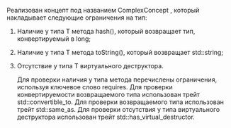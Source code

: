 Реализован концепт под названием ComplexConcept<T> , который накладывает следующие ограничения на тип:

1. Наличие у типа T метода hash(), который возвращает тип, конвертируемый в long;
2. Наличие у типа T метода toString(), который возвращает std::string;
3. Отсутствие у типа T виртуального деструктора.

   Для проверки наличия у типа метода перечислены ограничения, используя ключевое слово requires.
   Для проверки конвертируемости возвращаемого типа использован трейт std::convertible_to.
   Для проверки возвращаемого типа использован трейт std::same_as.
   Для проверки отсутствия у типа виртуального деструктора использован трейт std::has_virtual_destructor.
